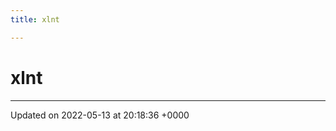 ```yaml
---
title: xlnt

---
```


# xlnt








-------------------------------

Updated on 2022-05-13 at 20:18:36 +0000